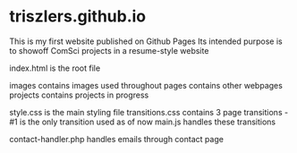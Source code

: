 # triszlers.github.io
This is my first website published on Github Pages
Its intended purpose is to showoff ComSci projects in a resume-style website

index.html is the root file

images contains images used throughout
pages contains other webpages
projects contains projects in progress

style.css is the main styling file
transitions.css contains 3 page transitions - #1 is the only transition used as of now
    main.js handles these transitions

contact-handler.php handles emails through contact page